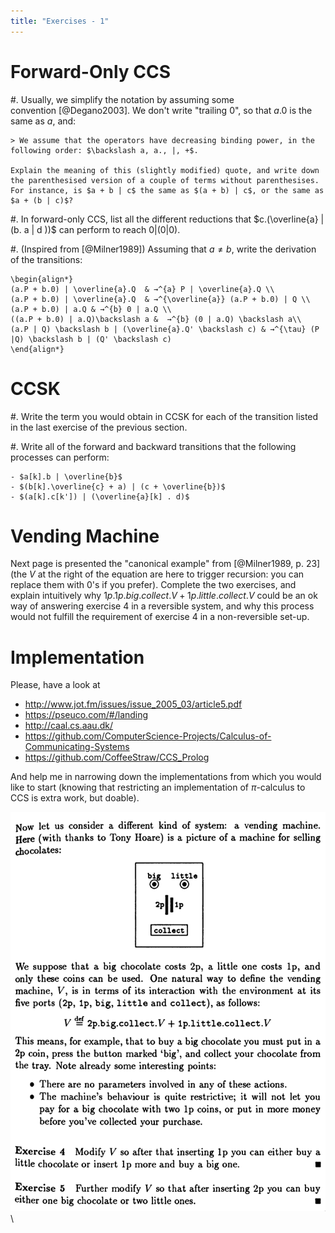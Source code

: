```yaml
---
title: "Exercises - 1"
---
```


# Forward-Only CCS

#. Usually, we simplify the notation by assuming some convention [@Degano2003]. We don't write "trailing $0$", so that $a.0$ is the same as $a$, and:

    > We assume that the operators have decreasing binding power, in the following order: $\backslash a, a., |, +$.
    
    Explain the meaning of this (slightly modified) quote, and write down the parenthesised version of a couple of terms without parenthesises.
    For instance, is $a + b | c$ the same as $(a + b) | c$, or the same as $a + (b | c)$?
    
    
#. In forward-only CCS, list all the different reductions that $c.(\overline{a} | (b. a | d ))$ can perform to reach $0 | (0 | 0)$.

#. (Inspired from [@Milner1989]) Assuming that $a \neq b$, write the derivation of the transitions:
    
    \begin{align*}
    (a.P + b.0) | \overline{a}.Q  & →^{a} P | \overline{a}.Q \\
    (a.P + b.0) | \overline{a}.Q  & →^{\overline{a}} (a.P + b.0) | Q \\
    (a.P + b.0) | a.Q & →^{b} 0 | a.Q \\
    ((a.P + b.0) | a.Q)\backslash a &  →^{b} (0 | a.Q) \backslash a\\
    (a.P | Q) \backslash b | (\overline{a}.Q' \backslash c) & →^{\tau} (P |Q) \backslash b | (Q' \backslash c)
    \end{align*}

# CCSK

#. Write the term you would obtain in CCSK for each of the transition listed in the last exercise of the previous section.

#. Write all of the forward and backward transitions that the following processes can perform:

    - $a[k].b | \overline{b}$
    - $(b[k].\overline{c} + a) | (c + \overline{b})$
    - $(a[k].c[k']) | (\overline{a}[k] . d)$

# Vending Machine

Next page is presented the "canonical example" from [@Milner1989, p. 23] (the $V$ at the right of the equation are here to trigger recursion: you can replace them with $0$'s if you prefer).
Complete the two exercises, and explain intuitively why $1p.1p.big.collect.V + 1p.little.collect.V$ could be an ok way of answering exercise 4 in a reversible system, and why this process would not fulfill the requirement of exercise 4 in a non-reversible set-up.

# Implementation

Please, have a look at

- <http://www.jot.fm/issues/issue_2005_03/article5.pdf>
- <https://pseuco.com/#/landing>
- <http://caal.cs.aau.dk/>
- <https://github.com/ComputerScience-Projects/Calculus-of-Communicating-Systems>
- <https://github.com/CoffeeStraw/CCS_Prolog>

And help me in narrowing down the implementations from which you would like to start (knowing that restricting an implementation of $\pi$-calculus to CCS is extra work, but doable).


![The vending machine example\label{fig:vm}](img/vending.png)
\ 

